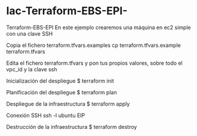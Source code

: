 # Iac-Terraform-EBS-EPI-

Terraform-EBS-EPI
En este ejemplo crearemos una máquina en ec2 simple con una clave SSH

Copia el fichero terraform.tfvars.examples
cp terraform.tfvars.example terraform.tfvars

Edita el fichero terraform.tfvars y pon tus propios valores, sobre todo el vpc_id y la clave ssh

Inicialización del despliegue
$ terraform init

Planificación del despliegue
$ terraform plan

Despliegue de la infraestructura
$ terraform apply

Conexión SSH
ssh -l ubuntu EIP

Destrucción de la infraestructura
$ terraform destroy
